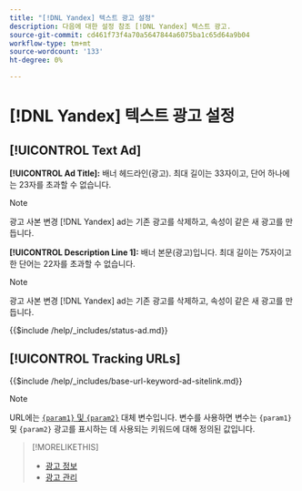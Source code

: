 ```yaml
---
title: "[!DNL Yandex] 텍스트 광고 설정"
description: 다음에 대한 설정 참조 [!DNL Yandex] 텍스트 광고.
source-git-commit: cd461f73f4a70a5647844a6075ba1c65d64a9b04
workflow-type: tm+mt
source-wordcount: '133'
ht-degree: 0%

---
```


# [!DNL Yandex] 텍스트 광고 설정

## [!UICONTROL Text Ad]

**[!UICONTROL Ad Title]:** 배너 헤드라인(광고). 최대 길이는 33자이고, 단어 하나에는 23자를 초과할 수 없습니다.

>[!NOTE]
>
>광고 사본 변경 [!DNL Yandex] ad는 기존 광고를 삭제하고, 속성이 같은 새 광고를 만듭니다.

**[!UICONTROL Description Line 1]:** 배너 본문(광고)입니다. 최대 길이는 75자이고 한 단어는 22자를 초과할 수 없습니다.

>[!NOTE]
>
>광고 사본 변경 [!DNL Yandex] ad는 기존 광고를 삭제하고, 속성이 같은 새 광고를 만듭니다.

<!-- **[!UICONTROL Status]:** -->

{{$include /help/_includes/status-ad.md}}

## [!UICONTROL Tracking URLs]

<!-- **[!UICONTROL Base URl]:** -->

{{$include /help/_includes/base-url-keyword-ad-sitelink.md}}

>[!NOTE]
>
>URL에는 [`{param1}` 및 `{param2}`](https://yandex.com/support/direct/statistics/url-tags.html) 대체 변수입니다. 변수를 사용하면 변수는 `{param1}` 및 `{param2}` 광고를 표시하는 데 사용되는 키워드에 대해 정의된 값입니다.

>[!MORELIKETHIS]
>
>* [광고 정보](ad-about.md)
>* [광고 관리](ad-manage.md)

